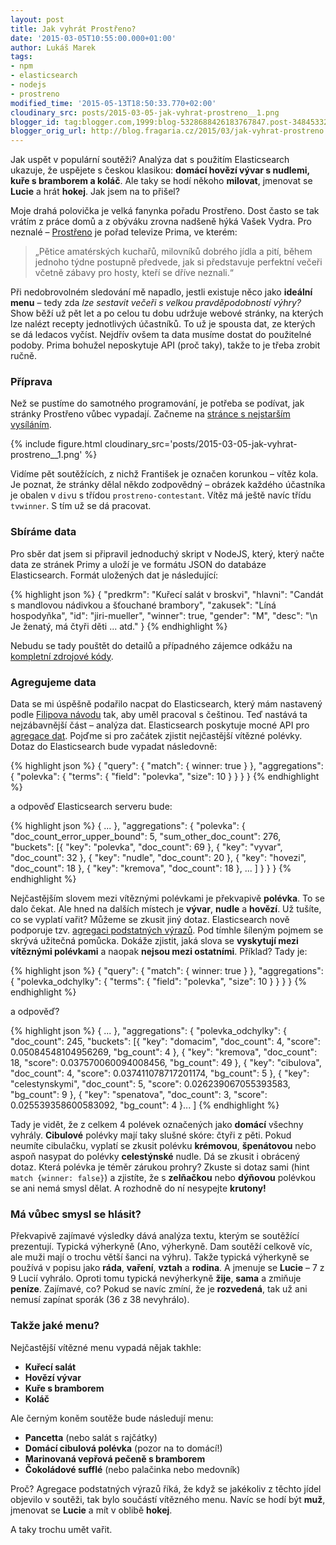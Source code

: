 ```yaml
---
layout: post
title: Jak vyhrát Prostřeno?
date: '2015-03-05T10:55:00.000+01:00'
author: Lukáš Marek
tags:
- npm
- elasticsearch
- nodejs
- prostreno
modified_time: '2015-05-13T18:50:33.770+02:00'
cloudinary_src: posts/2015-03-05-jak-vyhrat-prostreno__1.png
blogger_id: tag:blogger.com,1999:blog-5328688426183767847.post-3484533274118889772
blogger_orig_url: http://blog.fragaria.cz/2015/03/jak-vyhrat-prostreno.html
---
```


Jak uspět v populární soutěži? Analýza dat s použitím Elasticsearch
ukazuje, že uspějete s českou klasikou: **domácí hovězí vývar s nudlemi,
kuře s bramborem a koláč**. Ale taky se hodí někoho **milovat**,
jmenovat se **Lucie** a hrát **hokej**.
Jak jsem na to přišel?

Moje drahá polovička je velká fanynka pořadu
Prostřeno. Dost často se tak vrátím z práce domů a z obýváku zrovna
nadšeně hýká Vašek Vydra.
Pro neznalé – [Prostřeno](http://www.iprima.cz/prostreno/o-poradu) je
pořad televize Prima, ve kterém:

> „Pětice amatérských kuchařů, milovníků dobrého jídla a pití, během
> jednoho týdne postupně předvede, jak si představuje perfektní večeři
> včetně zábavy pro hosty, kteří se dříve neznali.“

Při nedobrovolném sledování mě napadlo, jestli existuje něco jako
**ideální menu** – tedy zda *lze sestavit večeři s velkou
pravděpodobností výhry?*
Show běží už pět let a po celou tu dobu udržuje webové stránky, na
kterých lze nalézt recepty jednotlivých účastníků. To už je spousta
dat, ze kterých se dá ledacos vyčíst.
Nejdřív ovšem ta data musíme dostat do použitelné podoby. Prima bohužel
neposkytuje API (proč taky), takže to je třeba zrobit ručně.

### Příprava

Než se pustíme do samotného programování, je potřeba se podívat, jak
stránky Prostřeno vůbec vypadají. Začneme na [stránce s nejstarším
vysíláním](http://www.iprima.cz/prostreno/soutezici?day=1267448067).

{% include figure.html cloudinary_src='posts/2015-03-05-jak-vyhrat-prostreno__1.png' %}

Vidíme pět soutěžících, z nichž František je označen korunkou – vítěz
kola. Je poznat, že stránky dělal někdo zodpovědný – obrázek každého
účastníka je obalen v `div`u s třídou `prostreno-contestant`. Vítěz má
ještě navíc třídu `tvwinner`.
S tím už se dá pracovat.

### Sbíráme data

Pro sběr dat jsem si připravil jednoduchý skript v NodeJS, který, který
načte data ze stránek Primy a uloží je ve formátu JSON do databáze
Elasticsearch. Formát uložených dat je následující:

{% highlight json %}
{
  "predkrm": "Kuřecí salát v broskvi",
  "hlavni": "Candát s mandlovou nádivkou a šťouchané brambory",
  "zakusek": "Líná hospodyňka",
  "id": "jiri-mueller",
  "winner": true,
  "gender": "M",
  "desc": "\n       Je ženatý, má čtyři děti ... atd."
}
{% endhighlight %}

Nebudu se tady pouštět do detailů a případného zájemce odkážu na
[kompletní zdrojové
kódy](https://gist.github.com/krtek/a3d9d68081ec629a5a16).

### Agregujeme data

Data se mi úspěšně podařilo nacpat do Elasticsearch, který mám nastavený
podle [Filipova
návodu](http://blog.fragaria.cz/2014/11/fulltext-cesky-pomoci-djanga.html)
tak, aby uměl pracoval s češtinou. Teď nastává ta nejzábavnější část –
analýza dat. Elasticsearch poskytuje mocné API pro [agregace
dat](http://www.elasticsearch.org/guide/en/elasticsearch/reference/current/search-aggregations.html).
Pojďme si pro začátek zjistit nejčastější vítězné polévky. Dotaz do
Elasticsearch bude vypadat následovně:

{% highlight json %}
{
  "query": {
    "match": {
      winner: true
    }
  },
  "aggregations": {
    "polevka": {
      "terms": {
        "field": "polevka",
        "size": 10
      }
    }
  }
}
{% endhighlight %}

a odpověď Elasticsearch serveru bude:

{% highlight json %}
{
  ...
  },
  "aggregations": {
    "polevka": {
      "doc_count_error_upper_bound": 5,
      "sum_other_doc_count": 276,
      "buckets": [{
        "key": "polevka",
        "doc_count": 69
      }, {
        "key": "vyvar",
        "doc_count": 32
      }, {
        "key": "nudle",
        "doc_count": 20
      }, {
        "key": "hovezi",
        "doc_count": 18
      }, {
        "key": "kremova",
        "doc_count": 18
      }, ...
      ]
    }
  }
}
{% endhighlight %}

Nejčastějším slovem mezi vítěznými polévkami je překvapivě **polévka**.
To se dalo čekat. Ale hned na dalších místech je **vývar**, **nudle** a
**hovězí**. Už tušíte, co se vyplatí vařit?
Můžeme se zkusit jiný dotaz. Elasticsearch nově podporuje tzv. [agregaci
podstatných
výrazů](http://www.elasticsearch.org/blog/significant-terms-aggregation/).
Pod tímhle šíleným pojmem se skrývá užitečná pomůcka. Dokáže zjistit,
jaká slova se **vyskytují mezi vítěznými polévkami** a naopak **nejsou
mezi ostatními**. Příklad? Tady je:

{% highlight json %}
{
  "query": {
    "match": {
      winner: true
    }
  },
  "aggregations": {
    "polevka_odchylky": {
      "terms": {
        "field": "polevka",
        "size": 10
      }
    }
  }
}
{% endhighlight %}

a odpověď?

{% highlight json %}
{
  ...
  },
  "aggregations": {
    "polevka_odchylky": {
      "doc_count": 245,
      "buckets": [{
        "key": "domacim",
        "doc_count": 4,
        "score": 0.05084548104956269,
        "bg_count": 4
      }, {
        "key": "kremova",
        "doc_count": 18,
        "score": 0.037570060094008456,
        "bg_count": 49
      }, {
        "key": "cibulova",
        "doc_count": 4,
        "score": 0.037411078717201174,
        "bg_count": 5
      }, {
        "key": "celestynskymi",
        "doc_count": 5,
        "score": 0.026239067055393583,
        "bg_count": 9
      }, {
        "key": "spenatova",
        "doc_count": 3,
        "score": 0.025539358600583092,
        "bg_count": 4
      }...
      ]
{% endhighlight %}

Tady je vidět, že z celkem 4 polévek označených jako **domácí** všechny
vyhrály. **Cibulové** polévky mají taky slušné skóre: čtyři z pěti.
Pokud neumíte cibulačku, vyplatí se zkusit polévku **krémovou**,
**špenátovou** nebo aspoň nasypat do polévky **celestýnské** nudle.
Dá se zkusit i obrácený dotaz. Která polévka je téměr zárukou prohry?
Zkuste si dotaz sami (hint `match {winner: false}`) a zjistíte, že s
**zelňačkou** nebo **dýňovou** polévkou se ani nemá smysl dělat. A
rozhodně do ní nesypejte **krutony\!**

### Má vůbec smysl se hlásit?

Překvapivě zajímavé výsledky dává analýza textu, kterým se soutěžící
prezentují. Typická výherkyně (Ano, výherkyně. Dam soutěží celkově víc,
ale muži mají o trochu větší šanci na výhru).
Takže typická výherkyně se používá v popisu jako **ráda**, **vaření**,
**vztah** a **rodina**. A jmenuje se **Lucie** – 7 z 9 Lucií vyhrálo.
Oproti tomu typická nevýherkyně **žije**, **sama** a zmiňuje **peníze**.
Zajímavé, co? Pokud se navíc zmíní, že je **rozvedená**, tak už ani
nemusí zapínat sporák (36 z 38 nevyhrálo).

### Takže jaké menu?

Nejčastější vítězné menu vypadá nějak takhle:

  - **Kuřecí salát**
  - **Hovězí vývar**
  - **Kuře s bramborem**
  - **Koláč**

Ale černým koněm soutěže bude následují menu:

  - **Pancetta** (nebo salát s rajčátky)
  - **Domácí cibulová polévka** (pozor na to domácí\!)
  - **Marinovaná vepřová pečeně s bramborem**
  - **Čokoládové sufflé** (nebo palačinka nebo medovník)

Proč? Agregace podstatných výrazů říká, že když se jakékoliv z těchto
jídel objevilo v soutěži, tak bylo součástí vítězného menu.
Navíc se hodí být **muž**, jmenovat se **Lucie** a mít v oblibě
**hokej**.

A taky trochu umět vařit.
